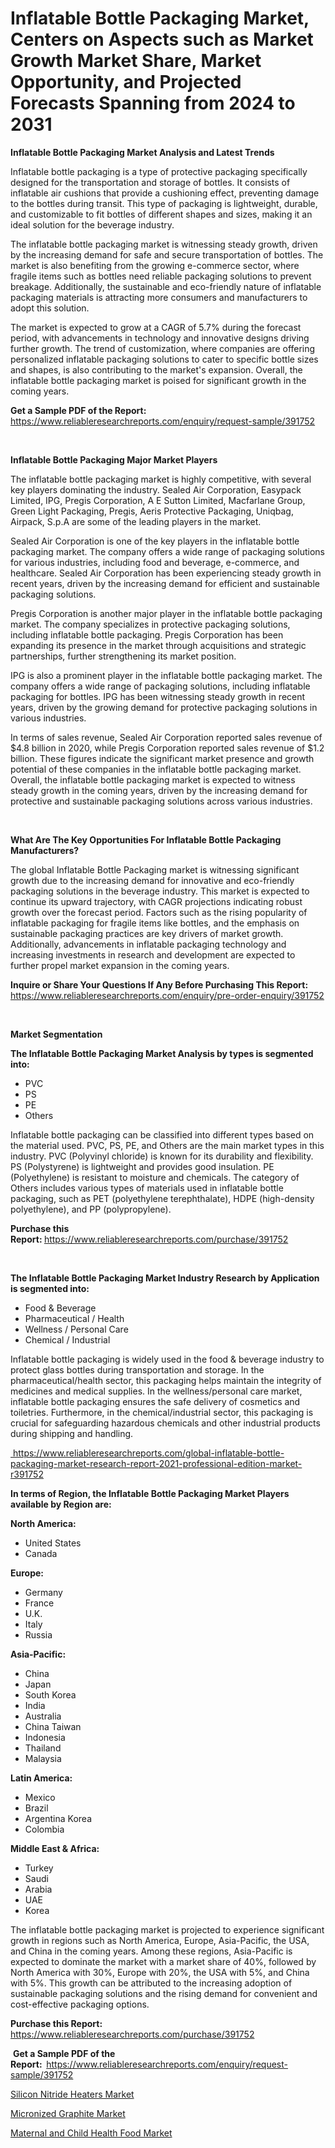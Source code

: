 <p><h1>Inflatable Bottle Packaging Market, Centers on Aspects such as Market Growth Market Share, Market Opportunity, and Projected Forecasts Spanning from 2024 to 2031</h1></p><p><strong>Inflatable Bottle Packaging Market Analysis and Latest Trends</strong></p>
<p><p>Inflatable bottle packaging is a type of protective packaging specifically designed for the transportation and storage of bottles. It consists of inflatable air cushions that provide a cushioning effect, preventing damage to the bottles during transit. This type of packaging is lightweight, durable, and customizable to fit bottles of different shapes and sizes, making it an ideal solution for the beverage industry.</p><p>The inflatable bottle packaging market is witnessing steady growth, driven by the increasing demand for safe and secure transportation of bottles. The market is also benefiting from the growing e-commerce sector, where fragile items such as bottles need reliable packaging solutions to prevent breakage. Additionally, the sustainable and eco-friendly nature of inflatable packaging materials is attracting more consumers and manufacturers to adopt this solution.</p><p>The market is expected to grow at a CAGR of 5.7% during the forecast period, with advancements in technology and innovative designs driving further growth. The trend of customization, where companies are offering personalized inflatable packaging solutions to cater to specific bottle sizes and shapes, is also contributing to the market's expansion. Overall, the inflatable bottle packaging market is poised for significant growth in the coming years.</p></p>
<p><strong>Get a Sample PDF of the Report:&nbsp;</strong> <a href="https://www.reliableresearchreports.com/enquiry/request-sample/391752">https://www.reliableresearchreports.com/enquiry/request-sample/391752</a></p>
<p>&nbsp;</p>
<p><strong>Inflatable Bottle Packaging Major Market Players</strong></p>
<p><p>The inflatable bottle packaging market is highly competitive, with several key players dominating the industry. Sealed Air Corporation, Easypack Limited, IPG, Pregis Corporation, A E Sutton Limited, Macfarlane Group, Green Light Packaging, Pregis, Aeris Protective Packaging, Uniqbag, Airpack, S.p.A are some of the leading players in the market.</p><p>Sealed Air Corporation is one of the key players in the inflatable bottle packaging market. The company offers a wide range of packaging solutions for various industries, including food and beverage, e-commerce, and healthcare. Sealed Air Corporation has been experiencing steady growth in recent years, driven by the increasing demand for efficient and sustainable packaging solutions.</p><p>Pregis Corporation is another major player in the inflatable bottle packaging market. The company specializes in protective packaging solutions, including inflatable bottle packaging. Pregis Corporation has been expanding its presence in the market through acquisitions and strategic partnerships, further strengthening its market position.</p><p>IPG is also a prominent player in the inflatable bottle packaging market. The company offers a wide range of packaging solutions, including inflatable packaging for bottles. IPG has been witnessing steady growth in recent years, driven by the growing demand for protective packaging solutions in various industries.</p><p>In terms of sales revenue, Sealed Air Corporation reported sales revenue of $4.8 billion in 2020, while Pregis Corporation reported sales revenue of $1.2 billion. These figures indicate the significant market presence and growth potential of these companies in the inflatable bottle packaging market. Overall, the inflatable bottle packaging market is expected to witness steady growth in the coming years, driven by the increasing demand for protective and sustainable packaging solutions across various industries.</p></p>
<p>&nbsp;</p>
<p><strong>What Are The Key Opportunities For Inflatable Bottle Packaging Manufacturers?</strong></p>
<p><p>The global Inflatable Bottle Packaging market is witnessing significant growth due to the increasing demand for innovative and eco-friendly packaging solutions in the beverage industry. This market is expected to continue its upward trajectory, with CAGR projections indicating robust growth over the forecast period. Factors such as the rising popularity of inflatable packaging for fragile items like bottles, and the emphasis on sustainable packaging practices are key drivers of market growth. Additionally, advancements in inflatable packaging technology and increasing investments in research and development are expected to further propel market expansion in the coming years.</p></p>
<p><strong>Inquire or Share Your Questions If Any Before Purchasing This Report:</strong> <a href="https://www.reliableresearchreports.com/enquiry/pre-order-enquiry/391752">https://www.reliableresearchreports.com/enquiry/pre-order-enquiry/391752</a></p>
<p>&nbsp;</p>
<p><strong>Market Segmentation</strong></p>
<p><strong>The Inflatable Bottle Packaging Market Analysis by types is segmented into:</strong></p>
<p><ul><li>PVC</li><li>PS</li><li>PE</li><li>Others</li></ul></p>
<p><p>Inflatable bottle packaging can be classified into different types based on the material used. PVC, PS, PE, and Others are the main market types in this industry. PVC (Polyvinyl chloride) is known for its durability and flexibility. PS (Polystyrene) is lightweight and provides good insulation. PE (Polyethylene) is resistant to moisture and chemicals. The category of Others includes various types of materials used in inflatable bottle packaging, such as PET (polyethylene terephthalate), HDPE (high-density polyethylene), and PP (polypropylene).</p></p>
<p><strong>Purchase this Report:&nbsp;</strong><a href="https://www.reliableresearchreports.com/purchase/391752">https://www.reliableresearchreports.com/purchase/391752</a></p>
<p>&nbsp;</p>
<p><strong>The Inflatable Bottle Packaging Market Industry Research by Application is segmented into:</strong></p>
<p><ul><li>Food & Beverage</li><li>Pharmaceutical / Health</li><li>Wellness / Personal Care</li><li>Chemical / Industrial</li></ul></p>
<p><p>Inflatable bottle packaging is widely used in the food & beverage industry to protect glass bottles during transportation and storage. In the pharmaceutical/health sector, this packaging helps maintain the integrity of medicines and medical supplies. In the wellness/personal care market, inflatable bottle packaging ensures the safe delivery of cosmetics and toiletries. Furthermore, in the chemical/industrial sector, this packaging is crucial for safeguarding hazardous chemicals and other industrial products during shipping and handling.</p></p>
<p><a href="https://www.reliableresearchreports.com/global-inflatable-bottle-packaging-market-research-report-2021-professional-edition-market-r391752">&nbsp;https://www.reliableresearchreports.com/global-inflatable-bottle-packaging-market-research-report-2021-professional-edition-market-r391752</a></p>
<p><strong>In terms of Region, the Inflatable Bottle Packaging Market Players available by Region are:</strong></p>
<p>
    <p> <strong> North America: </strong>
        <ul>
            <li>United States</li>
            <li>Canada</li>
        </ul>
        </p> 
    <p> <strong> Europe: </strong>
        <ul>
            <li>Germany</li>
            <li>France</li>
            <li>U.K.</li>
            <li>Italy</li>
            <li>Russia</li>
        </ul>
        </p> 
    <p> <strong> Asia-Pacific: </strong>
        <ul>
            <li>China</li>
            <li>Japan</li>
            <li>South Korea</li>
            <li>India</li>
            <li>Australia</li>
            <li>China Taiwan</li>
            <li>Indonesia</li>
            <li>Thailand</li>
            <li>Malaysia</li>
        </ul>
        </p> 
    <p> <strong> Latin America: </strong>
        <ul>
            <li>Mexico</li>
            <li>Brazil</li>
            <li>Argentina Korea</li>
            <li>Colombia</li>
        </ul>
        </p> 
    <p> <strong> Middle East & Africa: </strong>
        <ul>
            <li>Turkey</li>
            <li>Saudi</li>
            <li>Arabia</li>
            <li>UAE</li>
            <li>Korea</li>
        </ul>
    </p>
    </p>
<p><p>The inflatable bottle packaging market is projected to experience significant growth in regions such as North America, Europe, Asia-Pacific, the USA, and China in the coming years. Among these regions, Asia-Pacific is expected to dominate the market with a market share of 40%, followed by North America with 30%, Europe with 20%, the USA with 5%, and China with 5%. This growth can be attributed to the increasing adoption of sustainable packaging solutions and the rising demand for convenient and cost-effective packaging options.</p></p>
<p><strong>Purchase this Report: </strong><a href="https://www.reliableresearchreports.com/purchase/391752">https://www.reliableresearchreports.com/purchase/391752</a></p>
<p>&nbsp;<strong>Get a Sample PDF of the Report:&nbsp;&nbsp;</strong><a href="https://www.reliableresearchreports.com/enquiry/request-sample/391752">https://www.reliableresearchreports.com/enquiry/request-sample/391752</a></p>
<p><strong></strong></p>
<p><p><a href="https://github.com/vimar16th/Market-Research-Report-List-5/blob/main/silicon-nitride-heaters-market.md">Silicon Nitride Heaters Market</a></p><p><a href="https://github.com/JameTravis/Market-Research-Report-List-5/blob/main/micronized-graphite-market.md">Micronized Graphite Market</a></p><p><a href="https://issuu.com/reportprime-2/docs/maternal-and-child-health-food-market-size-2030.pp">Maternal and Child Health Food Market</a></p></p>